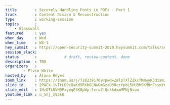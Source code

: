 ```yaml
---
title        : Securely Handling Fonts in PDFs - Part 1
track        : Content Disarm & Reconstruction
type         : working-session
topics       :
    - Glasswall
featured     : yes
when_day     : Wed
when_time    : WS-1
hey_summit   : https://open-security-summit-2020.heysummit.com/talks/securely-handling-fonts-in-pdfs-part-1-11pm-bst/
session_slack: 
status       :            # draft, review-content, done
description  : TBD
organizers   :
        - Elvin White
hosted_by    : Alona Reyes
zoom_link    : https://zoom.us/j/7282391769?pwd=ZWlpTXlZZkxTMmwyK3diamJIemw5UT09
slide_id     : 2PACX-1vTtLD9c8aKd9RXbOLNwGmGzaU38crYpbL5HU3hSKM0nFssmY67-AbZohOsYLZgV0Szf6STOd3w761Lg
slide_edit   : 1HzDTLNVH9PxyeqP4K8pWp-fvruZ-QnkkdxmMPNjNsow
youtube_link : u_Snj_z85kU
---
```



